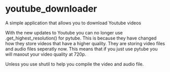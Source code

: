 # youtube_downloader
A simple application that allows you to download Youtube videos

With the new updates to Youtube you can no longer use .get_highest_resolution() for pytube. This is because they have changed how they store videos
that have a higher quality. They are storing video files and audio files seperatly now. This means that if you just use pytube you will maxout your 
video quality at 720p. 

Unless you use shutil to help you compile the video and audio file. 
